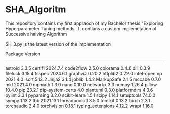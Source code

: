 # SHA_Algoritm
This repository contains my first appraoch of my Bachelor thesis "Exploring Hyperparameter Tuning methods . It contians a custom implemetation of Successive halving Algorithm

SH_3.py is the latest version of the implementation

Package           Version
----------------- ---------
astroid           3.3.5
certifi           2024.7.4
code2flow         2.5.0
colorama          0.4.6
dill              0.3.9
filelock          3.15.4
fsspec            2024.6.1
graphviz          0.20.2
httplib2          0.22.0
intel-openmp      2021.4.0
isort             5.13.2
Jinja2            3.1.4
joblib            1.4.2
MarkupSafe        2.1.5
mccabe            0.7.0
mkl               2021.4.0
mpmath            1.3.0
nano              0.10.0
networkx          3.3
numpy             1.26.4
pillow            10.4.0
pip               23.2.1
pip-system-certs  4.0
plantuml          0.3.0
platformdirs      4.3.6
pylint            3.3.1
pyparsing         3.2.0
scikit-learn      1.5.1
scipy             1.14.1
setuptools        74.0.0
sympy             1.13.2
tbb               2021.13.1
threadpoolctl     3.5.0
tomlkit           0.13.2
torch             2.3.1
torchaudio        2.4.0
torchvision       0.18.1
typing_extensions 4.12.2
wrapt             1.16.0

